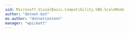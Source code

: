 ```yaml
---
uid: Microsoft.VisualBasic.Compatibility.VB6.ScaleMode
author: "dotnet-bot"
ms.author: "dotnetcontent"
manager: "wpickett"
---
```

